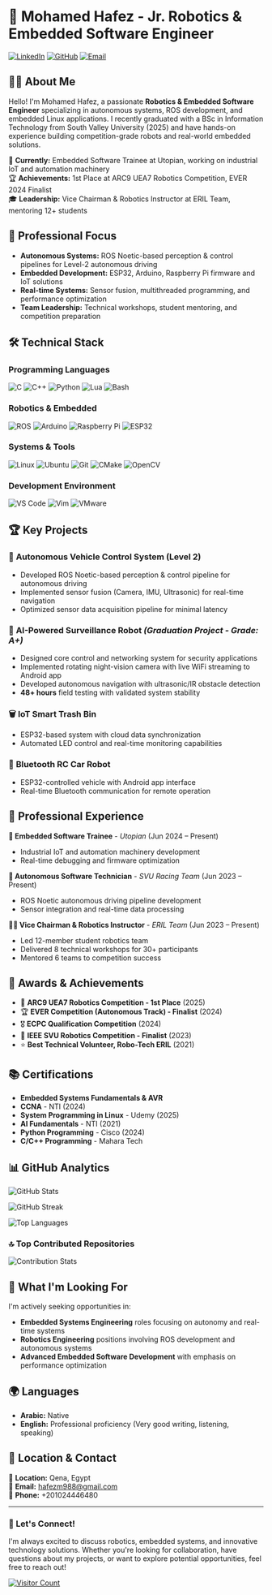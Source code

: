 # 🤖 Mohamed Hafez - Jr. Robotics & Embedded Software Engineer

[![LinkedIn](https://img.shields.io/badge/LinkedIn-%230077B5.svg?logo=linkedin&logoColor=white)](https://linkedin.com/in/mohamed-hafez-a43300221) [![GitHub](https://img.shields.io/badge/GitHub-%23121011.svg?logo=github&logoColor=white)](https://github.com/Hafez2004) [![Email](https://img.shields.io/badge/Email-D14836?logo=gmail&logoColor=white)](mailto:hafezm988@gmail.com)

## 👨‍💻 About Me

Hello! I'm Mohamed Hafez, a passionate **Robotics & Embedded Software Engineer** specializing in autonomous systems, ROS development, and embedded Linux applications. I recently graduated with a BSc in Information Technology from South Valley University (2025) and have hands-on experience building competition-grade robots and real-world embedded solutions.

🎯 **Currently:** Embedded Software Trainee at Utopian, working on industrial IoT and automation machinery  
🏆 **Achievements:** 1st Place at ARC9 UEA7 Robotics Competition, EVER 2024 Finalist  
🎓 **Leadership:** Vice Chairman & Robotics Instructor at ERIL Team, mentoring 12+ students  

## 🚀 Professional Focus

- **Autonomous Systems:** ROS Noetic-based perception & control pipelines for Level-2 autonomous driving
- **Embedded Development:** ESP32, Arduino, Raspberry Pi firmware and IoT solutions  
- **Real-time Systems:** Sensor fusion, multithreaded programming, and performance optimization
- **Team Leadership:** Technical workshops, student mentoring, and competition preparation

## 🛠️ Technical Stack

### **Programming Languages**
![C](https://img.shields.io/badge/c-%2300599C.svg?style=for-the-badge&logo=c&logoColor=white) 
![C++](https://img.shields.io/badge/c++-%2300599C.svg?style=for-the-badge&logo=c%2B%2B&logoColor=white) 
![Python](https://img.shields.io/badge/python-3670A0?style=for-the-badge&logo=python&logoColor=ffdd54) 
![Lua](https://img.shields.io/badge/lua-%232C2D72.svg?style=for-the-badge&logo=lua&logoColor=white)
![Bash](https://img.shields.io/badge/shell_script-%23121011.svg?style=for-the-badge&logo=gnu-bash&logoColor=white)

### **Robotics & Embedded**
![ROS](https://img.shields.io/badge/ros-%230A0FF9.svg?style=for-the-badge&logo=ros&logoColor=white)
![Arduino](https://img.shields.io/badge/-Arduino-00979D?style=for-the-badge&logo=Arduino&logoColor=white)
![Raspberry Pi](https://img.shields.io/badge/-RaspberryPi-C51A4A?style=for-the-badge&logo=Raspberry-Pi)
![ESP32](https://img.shields.io/badge/espressif-E7352C?style=for-the-badge&logo=espressif&logoColor=white)

### **Systems & Tools**
![Linux](https://img.shields.io/badge/Linux-FCC624?style=for-the-badge&logo=linux&logoColor=black)
![Ubuntu](https://img.shields.io/badge/Ubuntu-E95420?style=for-the-badge&logo=ubuntu&logoColor=white)
![Git](https://img.shields.io/badge/git-%23F05033.svg?style=for-the-badge&logo=git&logoColor=white)
![CMake](https://img.shields.io/badge/CMake-%23008FBA.svg?style=for-the-badge&logo=cmake&logoColor=white)
![OpenCV](https://img.shields.io/badge/opencv-%23white.svg?style=for-the-badge&logo=opencv&logoColor=white)

### **Development Environment**
![VS Code](https://img.shields.io/badge/VS%20Code-0078d4.svg?style=for-the-badge&logo=visual-studio-code&logoColor=white)
![Vim](https://img.shields.io/badge/VIM-%2311AB00.svg?style=for-the-badge&logo=vim&logoColor=white)
![VMware](https://img.shields.io/badge/VMware-231f20?style=for-the-badge&logo=VMware&logoColor=white)

## 🏆 Key Projects

### 🚗 **Autonomous Vehicle Control System (Level 2)**
- Developed ROS Noetic-based perception & control pipeline for autonomous driving
- Implemented sensor fusion (Camera, IMU, Ultrasonic) for real-time navigation
- Optimized sensor data acquisition pipeline for minimal latency

### 🤖 **AI-Powered Surveillance Robot** *(Graduation Project - Grade: A+)*
- Designed core control and networking system for security applications
- Implemented rotating night-vision camera with live WiFi streaming to Android app
- Developed autonomous navigation with ultrasonic/IR obstacle detection
- **48+ hours** field testing with validated system stability

### 🗑️ **IoT Smart Trash Bin**
- ESP32-based system with cloud data synchronization
- Automated LED control and real-time monitoring capabilities

### 📱 **Bluetooth RC Car Robot**
- ESP32-controlled vehicle with Android app interface
- Real-time Bluetooth communication for remote operation

## 🎯 Professional Experience

**🔧 Embedded Software Trainee** - *Utopian* (Jun 2024 – Present)
- Industrial IoT and automation machinery development
- Real-time debugging and firmware optimization

**🚀 Autonomous Software Technician** - *SVU Racing Team* (Jun 2023 – Present)
- ROS Noetic autonomous driving pipeline development
- Sensor integration and real-time data processing

**👨‍🏫 Vice Chairman & Robotics Instructor** - *ERIL Team* (Jun 2023 – Present)
- Led 12-member student robotics team
- Delivered 8 technical workshops for 30+ participants
- Mentored 6 teams to competition success

## 🏅 Awards & Achievements

- 🥇 **ARC9 UEA7 Robotics Competition - 1st Place** (2025)
- 🏆 **EVER Competition (Autonomous Track) - Finalist** (2024)
- 🎖️ **ECPC Qualification Competition** (2024)
- 🥈 **IEEE SVU Robotics Competition - Finalist** (2023)
- ⭐ **Best Technical Volunteer, Robo-Tech ERIL** (2021)

## 📚 Certifications

- **Embedded Systems Fundamentals & AVR**
- **CCNA** - NTI (2024)
- **System Programming in Linux** - Udemy (2025)
- **AI Fundamentals** - NTI (2021)
- **Python Programming** - Cisco (2024)
- **C/C++ Programming** - Mahara Tech

## 📊 GitHub Analytics

![GitHub Stats](https://github-readme-stats.vercel.app/api?username=hafez2004&theme=radical&hide_border=true&include_all_commits=false&count_private=false)

![GitHub Streak](https://github-readme-streak-stats.herokuapp.com/?user=hafez2004&theme=radical&hide_border=true)

![Top Languages](https://github-readme-stats.vercel.app/api/top-langs/?username=hafez2004&theme=radical&hide_border=true&include_all_commits=false&count_private=false&layout=compact)

### 🔝 Top Contributed Repositories
![Contribution Stats](https://github-contributor-stats.vercel.app/api?username=hafez2004&limit=5&theme=radical&combine_all_yearly_contributions=true)

## 🎯 What I'm Looking For

I'm actively seeking opportunities in:
- **Embedded Systems Engineering** roles focusing on autonomy and real-time systems
- **Robotics Engineering** positions involving ROS development and autonomous systems
- **Advanced Embedded Software Development** with emphasis on performance optimization

## 🌍 Languages

- **Arabic:** Native
- **English:** Professional proficiency (Very good writing, listening, speaking)

## 📍 Location & Contact

📍 **Location:** Qena, Egypt  
📧 **Email:** hafezm988@gmail.com  
📱 **Phone:** +201024446480  

---

### 🤝 Let's Connect!

I'm always excited to discuss robotics, embedded systems, and innovative technology solutions. Whether you're looking for collaboration, have questions about my projects, or want to explore potential opportunities, feel free to reach out!

[![Visitor Count](https://visitcount.itsvg.in/api?id=hafez2004&icon=5&color=6)](https://visitcount.itsvg.in)

<!-- Powered by passion for robotics and embedded systems 🤖⚡ -->
